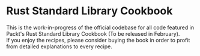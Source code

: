 # Rust Standard Library Cookbook
This is the work-in-progress of the official codebase for all code featured in Packt's Rust Standard Library Cookbook (To be released in February).  
If you enjoy the recipes, please consider buying the book in order to profit from detailed explanations to every recipe.
